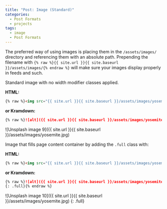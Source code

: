 ```yaml
---
title: "Post: Image (Standard)"
categories:
  - Post Formats
  - projects
tags:
  - image
  - Post Formats
---
```


The preferred way of using images is placing them in the `/assets/images/` directory and referencing them with an absolute path. Prepending the filename with `{% raw %}{{ site.url }}{{ site.baseurl }}/assets/images/{% endraw %}` will make sure your images display properly in feeds and such.

Standard image with no width modifier classes applied.

**HTML:**

```html
{% raw %}<img src="{{ site.url }}{{ site.baseurl }}/assets/images/yosemite.jpg" alt="">{% endraw %}
```

**or Kramdown:**

```markdown
{% raw %}![alt]({{ site.url }}{{ site.baseurl }}/assets/images/yosemite.jpg){% endraw %}
```

![Unsplash image 9]({{ site.url }}{{ site.baseurl }}/assets/images/yosemite.jpg)

Image that fills page content container by adding the `.full` class with:

**HTML:**

```html
{% raw %}<img src="{{ site.url }}{{ site.baseurl }}/assets/images/yosemite.jpg" alt="" class="full">{% endraw %}
```

**or Kramdown:**

```markdown
{% raw %}![alt]({{ site.url }}{{ site.baseurl }}/assets/images/yosemite.jpg)
{: .full}{% endraw %}
```

![Unsplash image 10]({{ site.url }}{{ site.baseurl }}/assets/images/yosemite.jpg)
{: .full}